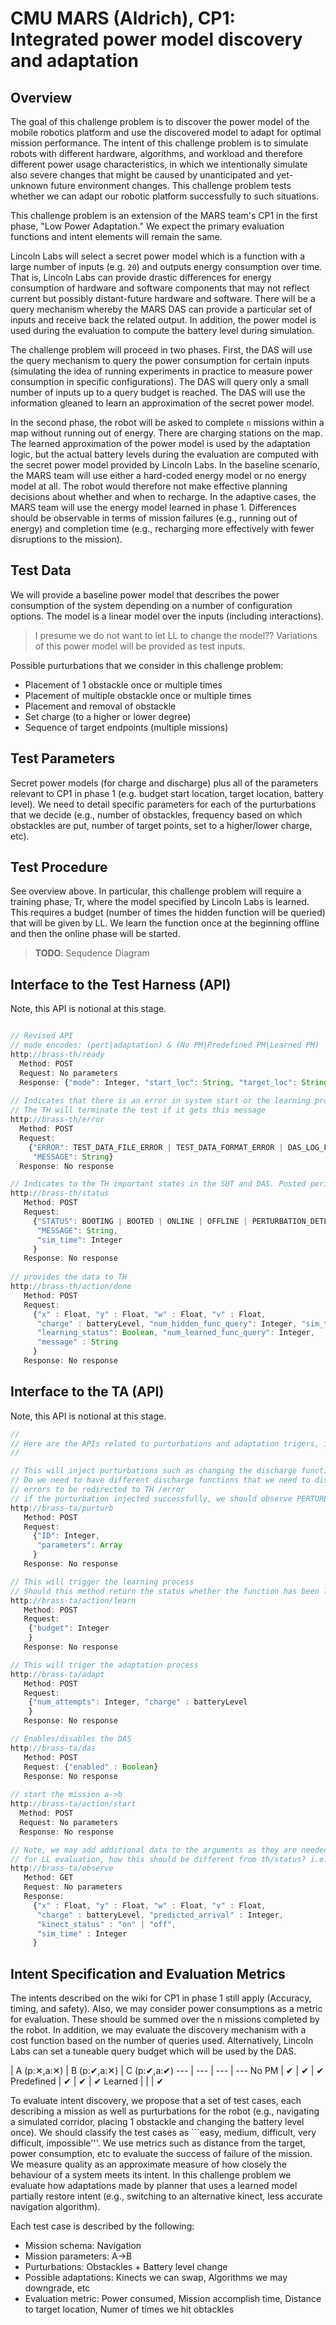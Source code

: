 # CMU MARS (Aldrich), CP1: Integrated power model discovery and adaptation

## Overview

The goal of this challenge problem is to discover the power model of the
mobile robotics platform and use the discovered model to adapt for optimal
mission performance. The intent of this challenge problem is to simulate
robots with different hardware, algorithms, and workload and therefore
different power usage characteristics, in which we intentionally simulate
also severe changes that might be caused by unanticipated and yet-unknown
future environment changes. This challenge problem tests whether we can
adapt our robotic platform successfully to such situations.

This challenge problem is an extension of the MARS team's CP1 in the first
phase, "Low Power Adaptation." We expect the primary evaluation functions
and intent elements will remain the same.

Lincoln Labs will select a secret power model which is a function with a
large number of inputs (e.g. `20`) and outputs energy consumption over
time. That is, Lincoln Labs can provide drastic differences for energy
consumption of hardware and software components that may not reflect
current but possibly distant-future hardware and software. There will be a
query mechanism whereby the MARS DAS can provide a particular set of inputs
and receive back the related output. In addition, the power model is used
during the evaluation to compute the battery level during simulation.

The challenge problem will proceed in two phases. First, the DAS will use
the query mechanism to query the power consumption for certain inputs
(simulating the idea of running experiments in practice to measure power
consumption in specific configurations). The DAS will query only a small
number of inputs up to a query budget is reached. The DAS will use the
information gleaned to learn an approximation of the secret power model.

In the second phase, the robot will be asked to complete `n` missions
within a map without running out of energy. There are charging stations on
the map. The learned approximation of the power model is used by the
adaptation logic, but the actual battery levels during the evaluation are
computed with the secret power model provided by Lincoln Labs. In the
baseline scenario, the MARS team will use either a hard-coded energy model
or no energy model at all. The robot would therefore not make effective
planning decisions about whether and when to recharge. In the adaptive
cases, the MARS team will use the energy model learned in
phase 1. Differences should be observable in terms of mission failures
(e.g., running out of energy) and completion time (e.g., recharging more
effectively with fewer disruptions to the mission).


## Test Data

We will provide a baseline power model that describes the power consumption
of the system depending on a number of configuration options. The model is
a linear model over the inputs (including interactions). 

> I presume we do not want to let LL to change the model??
> Variations of this power model will be provided as test inputs.

Possible purturbations that we consider in this challenge problem:
* Placement of 1 obstackle once or multiple times
* Placement of multiple obstackle once or multiple times
* Placement and removal of obstackle
* Set charge (to a higher or lower degree)
* Sequence of target endpoints (multiple missions)

## Test Parameters

Secret power models (for charge and discharge) plus all of the parameters relevant to CP1 in phase 1
(e.g. budget start location, target location, battery level). We need to detail specific parameters for each of the purturbations that we decide (e.g., number of obstackles, frequency based on which obstackles are put, number of target points, set to a higher/lower charge, etc).

## Test Procedure

See overview above. In particular, this challenge problem will require a
training phase, Tr, where the model specified by Lincoln Labs is
learned. This requires a budget (number of times the hidden function will be queried) that will be given by LL. We learn the function once at the beginning offline and then the online phase will be started.

> **TODO**: Sequdence Diagram

## Interface to the Test Harness (API)

Note, this API is notional at this stage. 

```javascript

// Revised API
// mode encodes: (pert|adaptation) & (No PM|Predefined PM|Learned PM)
http://brass-th/ready
  Method: POST
  Request: No parameters
  Response: {"mode": Integer, "start_loc": String, "target_loc": String, "discharge_function": String, "budget": Integer}
  
// Indicates that there is an error in system start or the learning process
// The TH will terminate the test if it gets this message
http://brass-th/error
  Method: POST
  Request: 
    {"ERROR": TEST_DATA_FILE_ERROR | TEST_DATA_FORMAT_ERROR | DAS_LOG_FILE_ERROR | DAS_OTHER_ERROR | PARSING_ERROR | LEARNING_ERROR,
     "MESSAGE": String}
  Response: No response

// Indicates to the TH important states in the SUT and DAS. Posted periodically as interesting events occur.
http://brass-th/status
   Method: POST
   Request:
     {"STATUS": BOOTING | BOOTED | ONLINE | OFFLINE | PERTURBATION_DETECTED | MISSION_SUSPENDED | MISSION_RESUMED | MISSION_HALTED | MISSION_ABORTED | ADAPTATION_INITIATED | ADAPTATION_COMPLETED | ADAPTATION_STOPPED | TEST_ERROR | LEARNING_STARTED | LEARNING_DONE,
      "MESSAGE": String,
      "sim_time": Integer
     }
   Response: No response
   
// provides the data to TH
http://brass-th/action/done
   Method: POST
   Request: 
     {"x" : Float, "y" : Float, "w" : Float, "v" : Float, 
      "charge" : batteryLevel, "num_hidden_func_query": Integer, "sim_time": Integer, "num_adaptations": Integer
      "learning_status": Boolean, "num_learned_func_query": Integer,
      "message" : String
     } 
   Response: No response
```

## Interface to the TA (API)

Note, this API is notional at this stage. 

```javascript
//
// Here are the APIs related to purturbations and adaptation trigers, internal APIs??
//

// This will inject purturbations such as changing the discharge function, or seting new/in itializing battery charge, placing obstackles, removing obstackles, or changing kinnect type or changing any other components of the system thta typically affect the performance and discharge battery level differently.
// Do we need to have different discharge functions that we need to discover based on components that will be replaced at runtime? If so, every time we change this via /purturb, we need to change the hidden function and call /learn
// errors to be redirected to TH /error
// if the purturbation injected successfully, we should observe PERTURBATION_DETECTED in the /status
http://brass-ta/purturb
   Method: POST
   Request: 
     {"ID": Integer,
      "parameters": Array
     } 
   Response: No response

// This will trigger the learning process
// Should this method return the status whether the function has been learned? or we get this via /status?
http://brass-ta/action/learn
   Method: POST
   Request:
    {"budget": Integer
    }
   Response: No response

// This will triger the adaptation process
http://brass-ta/adapt
   Method: POST
   Request:
    {"num_attempts": Integer, "charge" : batteryLevel
    }
   Response: No response

// Enables/disables the DAS
http://brass-ta/das
   Method: POST
   Request: {"enabled" : Boolean}
   Response: No response
   
// start the mission a->b
http://brass-ta/action/start
  Method: POST
  Request: No parameters
  Response: No response

// Note, we may add additional data to the arguments as they are needed
// for LL evaluation, how this should be different from th/status? i.e., when we should call each? should we merge the two?
http://brass-ta/observe
   Method: GET
   Request: No parameters
   Response:
     {"x" : Float, "y" : Float, "w" : Float, "v" : Float, 
      "charge" : batteryLevel, "predicted_arrival" : Integer, 
      "kinect_status" : "on" | "off",
      "sim_time" : Integer
     }

```

## Intent Specification and Evaluation Metrics

The intents described on the wiki for CP1 in phase 1 still apply (Accuracy,
timing, and safety). Also, we may consider power consumptions as a metric for evaluation. 
These should be summed over the n missions completed
by the robot. In addition, we may evaluate the discovery mechanism with a
cost function based on the number of queries used. Alternatively, Lincoln
Labs can set a tuneable query budget which will be used by the DAS.

 | A (p:✕,a:✕) | B (p:✔,a:✕) | C (p:✔,a:✔)
--- | --- | --- | ---
No PM | ✔ | ✔ | ✔
Predefined | ✔ | ✔ | ✔
Learned |  |  | ✔

To evaluate intent discovery, we propose that a set of test cases, each describing a mission as well as purturbations for the robot (e.g., navigating a simulated corridor, placing 1 obstackle and changing the battery level once). We should classify the test cases as ```easy, medium, difficult, very difficult, impossible'''. 
We use metrics such as distance from the target, power consumption, etc to evaluate the success of failure of the mission. We measure quality as an approximate measure of how closely the behaviour of a system meets its intent. In this challenge problem we evaluate how adaptations made by planner that uses a learned model partially restore intent (e.g., switching to an alternative kinect, less accurate navigation algorithm).

Each test case is described by the following:
* Mission schema: Navigation
* Mission parameters: A->B
* Purturbations: Obstackles + Battery level change
* Possible adaptations: Kinects we can swap, Algorithms we may downgrade, etc
* Evaluation metric: Power consumed, Mission accomplish time, Distance to target location, Numer of times we hit obtackles
